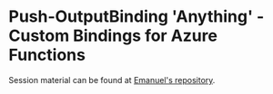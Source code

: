 # Push-OutputBinding 'Anything' - Custom Bindings for Azure Functions

Session material can be found at [Emanuel's repository](https://github.com/PalmEmanuel/PSConfEU/tree/main/2022/CustomBindings).

